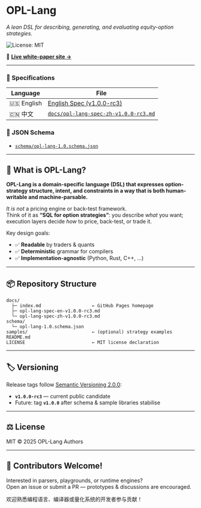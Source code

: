 # OPL-Lang

*A lean DSL for describing, generating, and evaluating equity-option strategies.*

![License: MIT](https://img.shields.io/badge/License-MIT-green.svg)

📘 **[Live white-paper site →](https://whispersofzephyr.github.io/opl-lang/)**

---

### 📑 Specifications

| Language | File |
|----------|------|
| 🇺🇸 English | [English Spec (v1.0.0-rc3)](docs/opl-lang-spec-en-v1.0.0-rc3.md) |
| 🇨🇳 中文 | [`docs/opl-lang-spec-zh-v1.0.0-rc3.md`](docs/opl-lang-spec-zh-v1.0.0-rc3.md) |

### 📐 JSON Schema
- [`schema/opl-lang-1.0.schema.json`](schema/opl-lang-1.0.schema.json)

---

## 🧠 What is OPL-Lang?

**OPL-Lang is a domain-specific language (DSL) that expresses option-strategy structure, intent, and constraints in a way that is both human-writable and machine-parsable.**

*It is not* a pricing engine or back-test framework.  
Think of it as **“SQL for option strategies”**: you describe *what* you want; execution layers decide *how* to price, back-test, or trade it.

Key design goals:

- ✅ **Readable** by traders & quants  
- ✅ **Deterministic** grammar for compilers  
- ✅ **Implementation-agnostic** (Python, Rust, C++, …)

---

## 📦 Repository Structure

```
docs/
  ├─ index.md                   ← GitHub Pages homepage
  ├─ opl-lang-spec-en-v1.0.0-rc3.md
  └─ opl-lang-spec-zh-v1.0.0-rc3.md
schema/
  └─ opl-lang-1.0.schema.json
samples/                        ← (optional) strategy examples
README.md
LICENSE                         ← MIT license declaration

```

---

## 🏷️ Versioning

Release tags follow [Semantic Versioning 2.0.0](https://semver.org/):

- **`v1.0.0-rc3`** — current public candidate  
- Future: tag **`v1.0.0`** after schema & sample libraries stabilise

---

## ⚖️ License

MIT © 2025 OPL-Lang Authors

---

## 🤝 Contributors Welcome!

Interested in parsers, playgrounds, or runtime engines?  
Open an issue or submit a PR — prototypes & discussions are encouraged.

欢迎熟悉编程语言、编译器或量化系统的开发者参与贡献！

